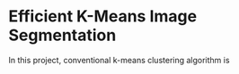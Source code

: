 # Efficient K-Means Image Segmentation

In this project, conventional k-means clustering algorithm is